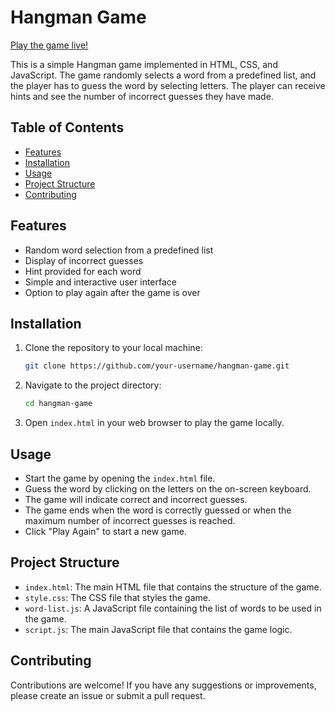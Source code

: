 # Hangman Game

[Play the game live!](https://hangman-game-liard.vercel.app/)

This is a simple Hangman game implemented in HTML, CSS, and JavaScript. The game randomly selects a word from a predefined list, and the player has to guess the word by selecting letters. The player can receive hints and see the number of incorrect guesses they have made.

## Table of Contents

- [Features](#features)
- [Installation](#installation)
- [Usage](#usage)
- [Project Structure](#project-structure)
- [Contributing](#contributing)

## Features

- Random word selection from a predefined list
- Display of incorrect guesses
- Hint provided for each word
- Simple and interactive user interface
- Option to play again after the game is over

## Installation

1. Clone the repository to your local machine:
    ```bash
    git clone https://github.com/your-username/hangman-game.git
    ```

2. Navigate to the project directory:
    ```bash
    cd hangman-game
    ```

3. Open `index.html` in your web browser to play the game locally.

## Usage

- Start the game by opening the `index.html` file.
- Guess the word by clicking on the letters on the on-screen keyboard.
- The game will indicate correct and incorrect guesses.
- The game ends when the word is correctly guessed or when the maximum number of incorrect guesses is reached.
- Click "Play Again" to start a new game.

## Project Structure

- `index.html`: The main HTML file that contains the structure of the game.
- `style.css`: The CSS file that styles the game.
- `word-list.js`: A JavaScript file containing the list of words to be used in the game.
- `script.js`: The main JavaScript file that contains the game logic.

## Contributing

Contributions are welcome! If you have any suggestions or improvements, please create an issue or submit a pull request.


